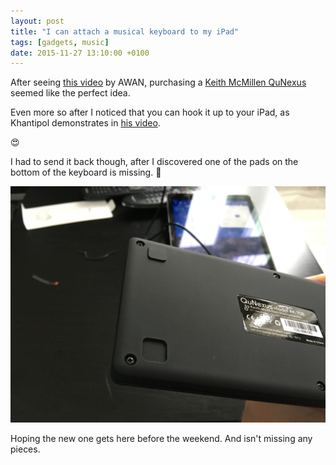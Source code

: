 ```yaml
---
layout: post
title: "I can attach a musical keyboard to my iPad"
tags: [gadgets, music]
date: 2015-11-27 13:10:00 +0100
---
```


After seeing [this video](https://www.youtube.com/watch?v=bry_62fVB1E) by AWAN, purchasing a [Keith McMillen QuNexus](http://www.keithmcmillen.com/products/qunexus/) seemed like the perfect idea.

Even more so after I noticed that you can hook it up to your iPad, as Khantipol demonstrates in [his video](https://www.youtube.com/watch?v=suV1wAk0YrA).

😍

I had to send it back though, after I discovered one of the pads on the bottom of the keyboard is missing. 🙈

![A pad missing under my QuNexus keyboard](/assets/blog/2015-11-30_12.07.36.jpg)

Hoping the new one gets here before the weekend. And isn't missing any pieces.
